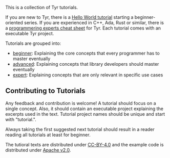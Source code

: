This is a collection of Tyr tutorials.

If you are new to Tyr, there is a [Hello World tutorial](https://github.com/tyr-lang/tutorials/tree/master/beginner/HelloWorld) starting a beginner-oriented series.
If you are experienced in C++, Ada, Rust or similar, there is a [programmering experts cheat sheet](https://github.com/tyr-lang/tutorials/blob/master/ForProgrammingExperts.md) for Tyr.
Each tutorial comes with an executable Tyr project.

Tutorials are grouped into:
- [beginner](https://github.com/tyr-lang/tutorials/tree/master/beginner): Explaining the core concepts that every programmer has to master eventually
- [advanced](https://github.com/tyr-lang/tutorials/tree/master/advanced): Explaining concepts that library developers should master eventually
- [expert](https://github.com/tyr-lang/tutorials/tree/master/expert): Explaining concepts that are only relevant in specific use cases


## Contributing to Tutorials

Any feedback and contribution is welcome!
A tutorial should focus on a single concept.
Also, it should contain an executable project explaining the excerpts used in the text.
Tutorial project names should be unique and start with "tutorial.".

Always taking the first suggested next tutorial should result in a reader reading all tutorials at least for beginner.

The tutioral texts are distributed under [CC-BY-4.0](https://creativecommons.org/licenses/by/4.0) and the example code is distributed under [Apache v2.0](https://www.apache.org/licenses/LICENSE-2.0).
